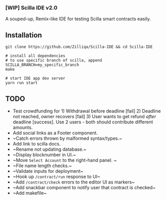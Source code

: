 ### [WIP] Scilla IDE v2.0

A souped-up, Remix-like IDE for testing Scilla smart contracts easily.

## Installation

```
git clone https://github.com/Zilliqa/Scilla-IDE && cd Scilla-IDE

# install all dependencies
# to use specific branch of scilla, append SCILLA_BRANCH=my_specific_branch
make

# start IDE app dev server
yarn run start
```

## TODO

- Test crowdfunding for 1) Withdrawal before deadline [fail] 2) Deadline not reached,
  owner recovers [fail] 3) User wants to get refund _after_ deadline
  [success]. Use 2 users - both should contribute different amounts.
- Add social links as a Footer component.
- ~Catch errors thrown by malformed syntax/types.~
- Add link to scilla docs.
- ~Rename not updating database.~
- ~Display blocknumber in UI.~
- ~Move `Select Account` to the right-hand panel. ~
- ~File name length checks.~
- ~Validate inputs for deployment~
- ~Hook up `/contract/run` response to UI~
- ~Add `/contract/check` errors to the editor UI as markers~
- ~Add snackbar component to notify user that contract is checked~
- ~Add makefile~
